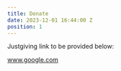 ```yaml
---
title: Donate
date: 2023-12-01 16:44:00 Z
position: 1
---
```


Justgiving link to be provided below:

www.google.com
